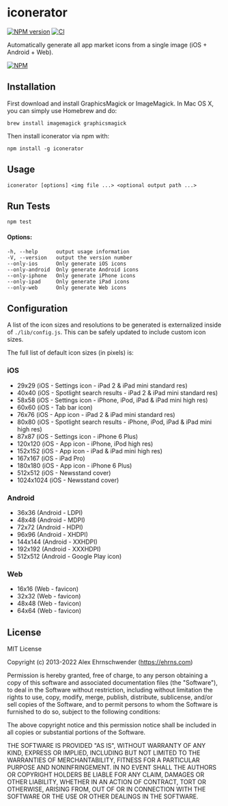 iconerator
=========
[![NPM version](https://badge.fury.io/js/iconerator.svg)](http://badge.fury.io/js/iconerator)
[![CI](https://github.com/alexanderscott/iconerator/actions/workflows/main.yml/badge.svg)](https://github.com/alexanderscott/iconerator/actions/workflows/main.yml)

Automatically generate all app market icons from a single image (iOS + Android + Web).

[![NPM](https://nodei.co/npm/iconerator.png?downloads=true)](https://nodei.co/npm/iconerator/)


## Installation
First download and install GraphicsMagick or ImageMagick. In Mac OS X, you can simply use Homebrew and do:

`brew install imagemagick graphicsmagick`


Then install iconerator via npm with:

`npm install -g iconerator`


## Usage
`iconerator [options] <img file ...> <optional output path ...>`


## Run Tests
`npm test`


#### Options:

    -h, --help      output usage information
    -V, --version   output the version number
    --only-ios      Only generate iOS icons
    --only-android  Only generate Android icons
    --only-iphone   Only generate iPhone icons
    --only-ipad     Only generate iPad icons
    --only-web      Only generate Web icons


## Configuration
A list of the icon sizes and resolutions to be generated is externalized inside of `./lib/config.js`.  This can be safely updated to include custom icon sizes.

The full list of default icon sizes (in pixels) is:

### iOS
*  29x29 (iOS - Settings icon - iPad 2 & iPad mini standard res)
*  40x40 (iOS - Spotlight search results - iPad 2 & iPad mini standard res)
*  58x58 (iOS - Settings icon - iPhone, iPod, iPad & iPad mini high res)
*  60x60 (iOS - Tab bar icon)
*  76x76 (iOS - App icon - iPad 2 & iPad mini standard res)
*  80x80 (iOS - Spotlight search results - iPhone, iPod, iPad & iPad mini high res)
*  87x87 (iOS - Settings icon - iPhone 6 Plus)
*  120x120 (iOS - App icon - iPhone, iPod high res)
*  152x152 (iOS - App icon - iPad & iPad mini high res)
*  167x167 (iOS - iPad Pro)
*  180x180 (iOS - App icon - iPhone 6 Plus)
*  512x512 (iOS - Newsstand cover)
*  1024x1024 (iOS - Newsstand cover)

### Android
*  36x36 (Android - LDPI)
*  48x48 (Android - MDPI)
*  72x72 (Android - HDPI)
*  96x96 (Android - XHDPI)
*  144x144 (Android - XXHDPI)
*  192x192 (Android - XXXHDPI)
*  512x512 (Android - Google Play icon)


### Web
* 16x16 (Web - favicon)
* 32x32 (Web - favicon)
* 48x48 (Web - favicon)
* 64x64 (Web - favicon)


## License

MIT License

Copyright (c) 2013-2022 Alex Ehrnschwender (https://ehrns.com)

Permission is hereby granted, free of charge, to any person obtaining
a copy of this software and associated documentation files (the
"Software"), to deal in the Software without restriction, including
without limitation the rights to use, copy, modify, merge, publish,
distribute, sublicense, and/or sell copies of the Software, and to
permit persons to whom the Software is furnished to do so, subject to
the following conditions:

The above copyright notice and this permission notice shall be
included in all copies or substantial portions of the Software.

THE SOFTWARE IS PROVIDED "AS IS", WITHOUT WARRANTY OF ANY KIND,
EXPRESS OR IMPLIED, INCLUDING BUT NOT LIMITED TO THE WARRANTIES OF
MERCHANTABILITY, FITNESS FOR A PARTICULAR PURPOSE AND
NONINFRINGEMENT. IN NO EVENT SHALL THE AUTHORS OR COPYRIGHT HOLDERS BE
LIABLE FOR ANY CLAIM, DAMAGES OR OTHER LIABILITY, WHETHER IN AN ACTION
OF CONTRACT, TORT OR OTHERWISE, ARISING FROM, OUT OF OR IN CONNECTION
WITH THE SOFTWARE OR THE USE OR OTHER DEALINGS IN THE SOFTWARE.
